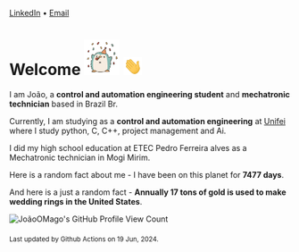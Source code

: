 [LinkedIn](https://www.linkedin.com/in/joão-pedro-gozzoli-b95641301/) &bull;
[Email](joaopedrogozzoli@gmail.com)

# Welcome <img src="happy.gif" height="64px" /> <img src="wave.gif" height="32px" />

I am João, a  **control and automation engineering student** and **mechatronic technician** based in Brazil Br.

Currently, I am studying as a **control and automation engineering** at [Unifei](https://unifei.edu.br) where I study python, C, C++, project management and Ai.

I did my high school education at ETEC Pedro Ferreira alves as a Mechatronic technician in Mogi Mirim.

Here is a random fact about me - I have been on this planet for **7477 days**.

And here is a just a random fact -  **Annually 17 tons of gold is used to make wedding rings in the United States**.

![JoãoOMago's GitHub Profile View Count](https://komarev.com/ghpvc/?username=JoaoOMago)

<sub>Last updated by Github Actions on 19 Jun, 2024.</sub>
